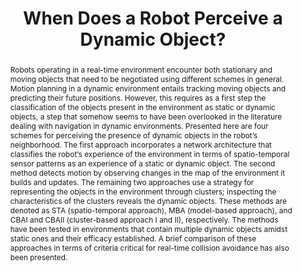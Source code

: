 ---
layout: project-page-new
title: "When Does a Robot Perceive a Dynamic Object?"
authors:
  - name: K. Madhava Krishna
    sup: #
  - name: Prem K. Kalra
    sup: #
affiliations:
  - name: Department of Electrical Engineering, Indian Institute of Technology, Kanpur
    link: #
    sup: #
permalink: publications/2002/Krishna_When-does-a-Robot-Perceive
abstract: "Robots operating in a real-time environment encounter both stationary and moving
objects that need to be negotiated using different schemes in general. Motion planning
in a dynamic environment entails tracking moving objects and predicting their future
positions. However, this requires as a first step the classification of the objects present
in the environment as static or dynamic objects, a step that somehow seems to have been overlooked in the literature dealing with navigation in dynamic environments. Presented here are four schemes for perceiving the presence of dynamic objects in the robot’s neighborhood. The first approach incorporates a network architecture that classifies the robot’s experience of the environment in terms of spatio-temporal sensor patterns as an experience of a static or dynamic object. The second method detects motion by observing changes in the map of the environment it builds and updates. The remaining two approaches use a strategy for representing the objects in the environment through clusters; inspecting the characteristics of the clusters reveals the dynamic objects. These methods are denoted as STA (spatio-temporal approach), MBA (model-based approach), and CBAI and CBAII (cluster-based approach I and II), respectively. The methods have been tested in environments that contain multiple dynamic objects amidst static ones and their efficacy established. A brief comparison of these approaches in terms of criteria critical for real-time collision avoidance has also been presented."
paper: https://robotics.iiit.ac.in/uploads/Main/Publications/2002_3.pdf
# iframe: https://www.youtube.com/embed/jhjskX4FQwA

---